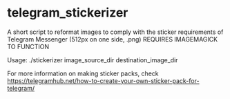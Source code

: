 # telegram_stickerizer
A short script to reformat images to comply with the sticker requirements of Telegram Messenger (512px on one side, .png)
REQUIRES IMAGEMAGICK TO FUNCTION

Usage: ./stickerizer image_source_dir destination_image_dir

For more information on making sticker packs, check https://telegramhub.net/how-to-create-your-own-sticker-pack-for-telegram/
